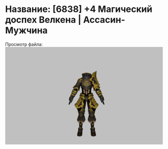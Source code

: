 # Название: [6838] +4 Магический доспех Велкена | Ассасин-Мужчина

Просмотр файла:
![p060023.png](p060023.png)